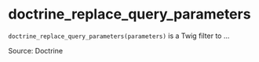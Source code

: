 # doctrine_replace_query_parameters

`doctrine_replace_query_parameters(parameters)` is a Twig filter to ...


Source: Doctrine